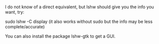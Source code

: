 #

I do not know of a direct equivalent, but lshw should give you the info you want, try:

sudo lshw -C display
(it also works without sudo but the info may be less complete/accurate)

You can also install the package lshw-gtk to get a GUI.
